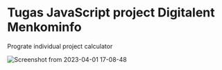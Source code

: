 # Tugas JavaScript project Digitalent Menkominfo
Prograte individual project calculator 

![Screenshot from 2023-04-01 17-08-48](https://user-images.githubusercontent.com/74364395/229279932-7e9dfc44-8c05-43a8-8fb2-6ad249302319.png)

